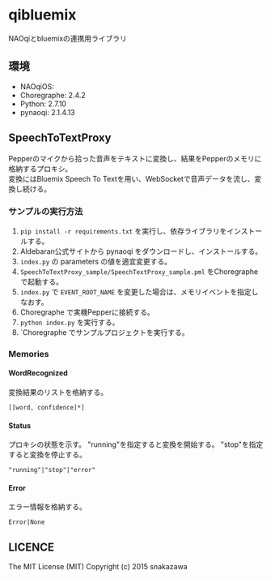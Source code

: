 # qibluemix
NAOqiとbluemixの連携用ライブラリ

## 環境
- NAOqiOS: 
- Choregraphe: 2.4.2
- Python: 2.7.10
- pynaoqi: 2.1.4.13

## SpeechToTextProxy

Pepperのマイクから拾った音声をテキストに変換し、結果をPepperのメモリに格納するプロキシ。  
変換にはBluemix Speech To Textを用い、WebSocketで音声データを流し、変換し続ける。 

### サンプルの実行方法
1. `pip install -r requirements.txt` を実行し、依存ライブラリをインストールする。
2. Aldebaran公式サイトから pynaoqi をダウンロードし、インストールする。
3. `index.py` の parameters の値を適宜変更する。
4. `SpeechToTextProxy_sample/SpeechTextProxy_sample.pml` をChoregrapheで起動する。
5. `index.py` で `EVENT_ROOT_NAME` を変更した場合は、メモリイベントを指定しなおす。
6. Choregraphe で実機Pepperに接続する。
7. `python index.py` を実行する。
8. `Choregraphe でサンプルプロジェクトを実行する。

### Memories

#### WordRecognized
変換結果のリストを格納する。

~~~
[[word, confidence]*]
~~~

#### Status

プロキシの状態を示す。
"running"を指定すると変換を開始する。
"stop"を指定すると変換を停止する。

~~~
"running"|"stop"|"error"
~~~

#### Error

エラー情報を格納する。

~~~
Error|None
~~~

## LICENCE
The MIT License (MIT)
Copyright (c) 2015 snakazawa
